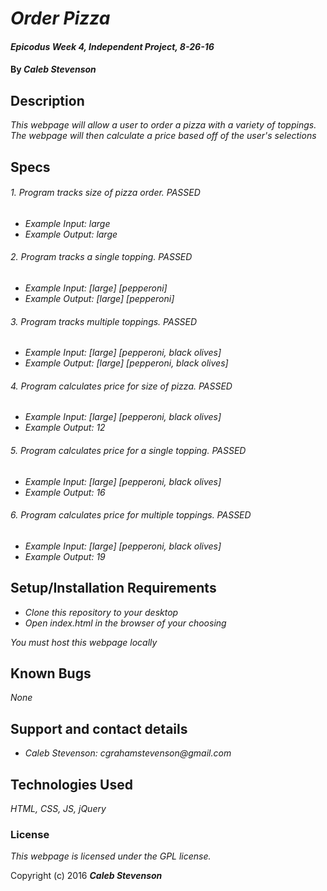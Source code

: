 # _Order Pizza_

#### _Epicodus Week 4, Independent Project, 8-26-16_

#### By _**Caleb Stevenson**_

## Description

_This webpage will allow a user to order a pizza with a variety of toppings. The webpage will then calculate a price based off of the user's selections_

## Specs

###### 1. Program tracks size of pizza order. PASSED
* _Example Input: large_
* _Example Output: large_

###### 2. Program tracks a single topping. PASSED
* _Example Input: [large] [pepperoni]_
* _Example Output: [large] [pepperoni]_

###### 3. Program tracks multiple toppings. PASSED
* _Example Input: [large] [pepperoni, black olives]_
* _Example Output: [large] [pepperoni, black olives]_

###### 4. Program calculates price for size of pizza. PASSED
* _Example Input: [large] [pepperoni, black olives]_
* _Example Output: 12_

###### 5. Program calculates price for a single topping. PASSED
* _Example Input: [large] [pepperoni, black olives]_
* _Example Output: 16_

###### 6. Program calculates price for multiple toppings. PASSED
* _Example Input: [large] [pepperoni, black olives]_
* _Example Output: 19_

## Setup/Installation Requirements

* _Clone this repository to your desktop_
* _Open index.html in the browser of your choosing_

_You must host this webpage locally_

## Known Bugs

_None_

## Support and contact details

* _Caleb Stevenson: cgrahamstevenson@gmail.com_

## Technologies Used

_HTML,
CSS,
JS,
jQuery_

### License

*This webpage is licensed under the GPL license.*

Copyright (c) 2016 **_Caleb Stevenson_**

